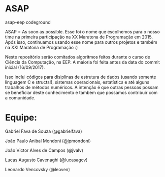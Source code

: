 # ASAP
asap-eep codeground

ASAP = As soon as possible. Esse foi o nome que escolhemos para o nosso time na primeira participação na XX Maratona de Programação em 2015. Após isso, continuamos usando esse nome para outros projetos e também na XXI Maratona de Programação :)

Neste repositório serão comitados algoritmos feitos durante o curso de Ciência da Computação, na EEP. A maioria foi feita antes da data do commit inicial (16/09/2017).

Isso inclui códigos para disiplinas de estrutura de dados (usando somente linguagem C e structs!), sistemas operacionais, estatística e até alguns trabalhos de métodos numéricos. A intenção é que outras pessoas possam se beneficiar deste conhecimento e também que possamos contribuir com a comunidade.

# Equipe:

Gabriel Fava de Souza (@gabrielfava)

João Paulo Anibal Mondoni (@jpmondoni)

João Victor Alves de Campos (@jvalv)

Lucas Augusto Cavenaghi (@lucasagcv)

Leonardo Vencovsky (@leoven)
